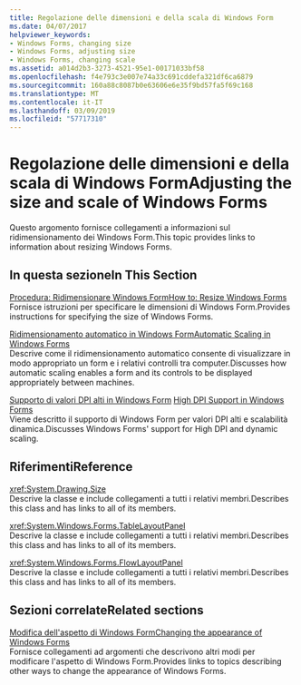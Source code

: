 ```yaml
---
title: Regolazione delle dimensioni e della scala di Windows Form
ms.date: 04/07/2017
helpviewer_keywords:
- Windows Forms, changing size
- Windows Forms, adjusting size
- Windows Forms, changing scale
ms.assetid: a014d2b3-3273-4521-95e1-00171033bf58
ms.openlocfilehash: f4e793c3e007e74a33c691cddefa321df6ca6879
ms.sourcegitcommit: 160a88c8087b0e63606e6e35f9bd57fa5f69c168
ms.translationtype: MT
ms.contentlocale: it-IT
ms.lasthandoff: 03/09/2019
ms.locfileid: "57717310"
---
```

# <a name="adjusting-the-size-and-scale-of-windows-forms"></a><span data-ttu-id="fa6de-102">Regolazione delle dimensioni e della scala di Windows Form</span><span class="sxs-lookup"><span data-stu-id="fa6de-102">Adjusting the size and scale of Windows Forms</span></span>
<span data-ttu-id="fa6de-103">Questo argomento fornisce collegamenti a informazioni sul ridimensionamento dei Windows Form.</span><span class="sxs-lookup"><span data-stu-id="fa6de-103">This topic provides links to information about resizing Windows Forms.</span></span>  
  
## <a name="in-this-section"></a><span data-ttu-id="fa6de-104">In questa sezione</span><span class="sxs-lookup"><span data-stu-id="fa6de-104">In This Section</span></span>  
 [<span data-ttu-id="fa6de-105">Procedura: Ridimensionare Windows Form</span><span class="sxs-lookup"><span data-stu-id="fa6de-105">How to: Resize Windows Forms</span></span>](~/docs/framework/winforms/how-to-resize-windows-forms.md)  
 <span data-ttu-id="fa6de-106">Fornisce istruzioni per specificare le dimensioni di Windows Form.</span><span class="sxs-lookup"><span data-stu-id="fa6de-106">Provides instructions for specifying the size of Windows Forms.</span></span>  
  
 [<span data-ttu-id="fa6de-107">Ridimensionamento automatico in Windows Form</span><span class="sxs-lookup"><span data-stu-id="fa6de-107">Automatic Scaling in Windows Forms</span></span>](~/docs/framework/winforms/automatic-scaling-in-windows-forms.md)  
 <span data-ttu-id="fa6de-108">Descrive come il ridimensionamento automatico consente di visualizzare in modo appropriato un form e i relativi controlli tra computer.</span><span class="sxs-lookup"><span data-stu-id="fa6de-108">Discusses how automatic scaling enables a form and its controls to be displayed appropriately between machines.</span></span>  
  
 <span data-ttu-id="fa6de-109">[Supporto di valori DPI alti in Windows Form](high-dpi-support-in-windows-forms.md)  </span><span class="sxs-lookup"><span data-stu-id="fa6de-109">[High DPI Support in Windows Forms](high-dpi-support-in-windows-forms.md)  </span></span>  
 <span data-ttu-id="fa6de-110">Viene descritto il supporto di Windows Form per valori DPI alti e scalabilità dinamica.</span><span class="sxs-lookup"><span data-stu-id="fa6de-110">Discusses Windows Forms' support for High DPI and dynamic scaling.</span></span> 
  
## <a name="reference"></a><span data-ttu-id="fa6de-111">Riferimenti</span><span class="sxs-lookup"><span data-stu-id="fa6de-111">Reference</span></span>  
 <xref:System.Drawing.Size>  
 <span data-ttu-id="fa6de-112">Descrive la classe e include collegamenti a tutti i relativi membri.</span><span class="sxs-lookup"><span data-stu-id="fa6de-112">Describes this class and has links to all of its members.</span></span>  
  
 <xref:System.Windows.Forms.TableLayoutPanel>  
 <span data-ttu-id="fa6de-113">Descrive la classe e include collegamenti a tutti i relativi membri.</span><span class="sxs-lookup"><span data-stu-id="fa6de-113">Describes this class and has links to all of its members.</span></span>  
  
 <xref:System.Windows.Forms.FlowLayoutPanel>  
 <span data-ttu-id="fa6de-114">Descrive la classe e include collegamenti a tutti i relativi membri.</span><span class="sxs-lookup"><span data-stu-id="fa6de-114">Describes this class and has links to all of its members.</span></span>  
  
## <a name="related-sections"></a><span data-ttu-id="fa6de-115">Sezioni correlate</span><span class="sxs-lookup"><span data-stu-id="fa6de-115">Related sections</span></span>  
 [<span data-ttu-id="fa6de-116">Modifica dell'aspetto di Windows Form</span><span class="sxs-lookup"><span data-stu-id="fa6de-116">Changing the appearance of Windows Forms</span></span>](~/docs/framework/winforms/changing-the-appearance-of-windows-forms.md)  
 <span data-ttu-id="fa6de-117">Fornisce collegamenti ad argomenti che descrivono altri modi per modificare l'aspetto di Windows Form.</span><span class="sxs-lookup"><span data-stu-id="fa6de-117">Provides links to topics describing other ways to change the appearance of Windows Forms.</span></span>
